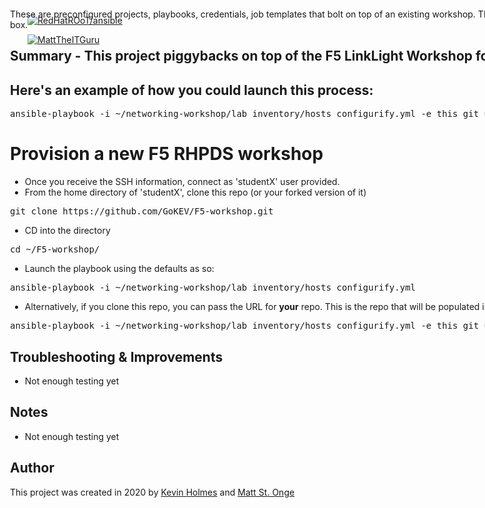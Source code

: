 [![RedHatROoT/ansible](https://avatars2.githubusercontent.com/u/2985831?s=100)](https://github.com/redhatroot/ansible/) 

[![MattTheITGuru](https://avatars0.githubusercontent.com/u/22283700?s=100)](https://MattTheITGuru.com)


<div style="position: absolute; top: 40px; left: 200px;">

These are preconfigured projects, playbooks, credentials, job templates that bolt on top of an existing workshop.  The end result is a turnkey demo environment with working examples out of the box.


## Summary - This project piggybacks on top of the F5 LinkLight Workshop for use as a repeatable demo

## Here's an example of how you could launch this process:
<pre>
ansible-playbook -i ~/networking-workshop/lab_inventory/hosts configurify.yml -e this_git_url='https://github.com/GoKEV/F5-workshop.git'
</pre>

# Provision a new F5 RHPDS workshop
* Once you receive the SSH information, connect as 'studentX' user provided.
* From the home directory of 'studentX', clone this repo (or your forked version of it)
<pre>git clone https://github.com/GoKEV/F5-workshop.git</pre>

* CD into the directory
<pre>cd ~/F5-workshop/</pre>

* Launch the playbook using the defaults as so:
<pre>ansible-playbook -i ~/networking-workshop/lab_inventory/hosts configurify.yml</pre>

* Alternatively, if you clone this repo, you can pass the URL for **your** repo.  This is the repo that will be populated into Ansible Tower.
<pre>ansible-playbook -i ~/networking-workshop/lab_inventory/hosts configurify.yml -e this_git_url='https://github.com/SomeOtherUser/ClonedVersionOfThisRepo.git</pre>





















## Troubleshooting & Improvements

- Not enough testing yet

## Notes

  - Not enough testing yet

## Author

This project was created in 2020 by [Kevin Holmes](http://GoKEV.com/) and [Matt St. Onge](https://MattTheITGuru.com) 



